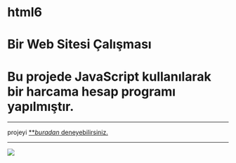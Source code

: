 # html6

<h1> Bir Web Sitesi Çalışması</h1>

<h1>Bu projede JavaScript kullanılarak bir harcama hesap programı yapılmıştır.</h1>

***


projeyi <a href="https://hamits.github.io/expense-list/">**_buradan_   deneyebilirsiniz.


***

![](ekran.gif)